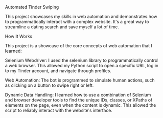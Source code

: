 Automated Tinder Swiping

This project showcases my skills in web automation and demonstrates how to programmatically interact with a complex website. It's a great way to streamline a dating search and save myself a lot of time.

How It Works 

This project is a showcase of the core concepts of web automation that I learned:

Selenium Webdriver: I used the selenium library to programmatically control a web browser. This allowed my Python script to open a specific URL, log in to my Tinder account, and navigate through profiles.

Web Automation: The bot is programmed to simulate human actions, such as clicking on a button to swipe right or left.

Dynamic Data Handling: I learned how to use a combination of Selenium and browser developer tools to find the unique IDs, classes, or XPaths of elements on the page, even when the content is dynamic. This allowed the script to reliably interact with the website's interface.

